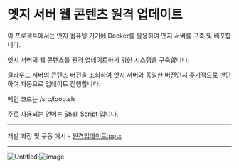 # 엣지 서버 웹 콘텐츠 원격 업데이트
이 프로젝트에서는 엣지 컴퓨팅 기기에 Docker를 활용하여 엣지 서버를 구축 및 배포합니다. 

엣지 서버의 웹 콘텐츠를 원격 업데이트하기 위한 시스템을 구축합니다.

클라우드 서버의 콘텐츠 버전을 조회하여 엣지 서버와 동일한 버전인지 주기적으로 판단하여 자동으로 업데이트 진행합니다.

메인 코드는 /src/loop.sh 

주로 사용되는 언어는 Shell Script 입니다.

---------------------------------------------

개발 과정 및 구동 예시 - 
[원격업데이트.pptx](https://github.com/Hong-SukJun/-/files/14628881/default.pptx)

---------------------------------------------

![Untitled](https://github.com/Hong-SukJun/-/assets/163775403/ec939fe6-b7ba-4d6c-a7bd-fad60cb4a941)
![image](https://github.com/Hong-SukJun/-/assets/163775403/b1356dab-a477-4281-8972-c9d1dd224e25)


